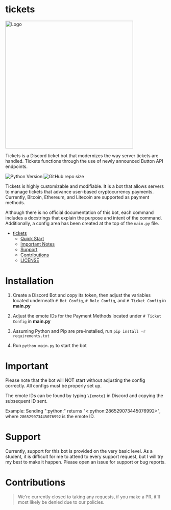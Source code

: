 # tickets

<img src="https://discord.com/assets/ff41b628a47ef3141164bfedb04fb220.png" alt="Logo" width="400">

Tickets is a Discord ticket bot that modernizes the way server tickets are handled. Tickets functions through the use of newly announced Button API endpoints.

![Python Version](https://img.shields.io/badge/python-v3.8.8-brightgreen) ![GitHub repo size](https://img.shields.io/github/repo-size/ayushgun/tickets)

Tickets is highly customizable and modifiable. It is a bot that allows servers to manage tickets that advance user-based cryptocurrency payments. Currently, Bitcoin, Ethereum, and Litecoin are supported as payment methods.

Although there is no official documentation of this bot, each command includes a docstrings that explain the purpose and intent of the command. Additionally, a config area has been created at the top of the `main.py` file. 

- [tickets](#tickets)
  - [Quick Start](#installation)
  - [Important Notes](#important)
  - [Support](#support)
  - [Contributions](#contributions)
  - [LICENSE](https://github.com/ayushgun/tickets/blob/main/LICENSE)

# Installation

1. Create a Discord Bot and copy its token, then adjust the variables located underneath `# Bot Config`, `# Role Config`, and `# Ticket Config` in **main.py**

2. Adjust the emote IDs for the Payment Methods located under `# Ticket Config` in **main.py**

3. Assuming Python and Pip are pre-installed, run `pip install -r requirements.txt`

4. Run `python main.py` to start the bot

# Important
Please note that the bot will NOT start without adjusting the config correctly. All configs must be properly set up. 

The emote IDs can be found by typing `\{emote}` in Discord and copying the subsequent ID sent. 

Example: Sending "\:python:" returns "<:python:286529073445076992>", where `286529073445076992` is the emote ID.

# Support
Currently, support for this bot is provided on the very basic level. As a student, it is difficult for me to attend to every support request, but I will try my best to make it happen. Please open an issue for support or bug reports.

# Contributions
> We're currently closed to taking any requests, if you make a PR, it'll most likely be denied due to our policies.
